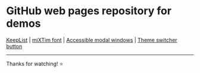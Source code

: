 <h1>GitHub web pages repository for demos</h1>


[KeepList](https://mixtim.github.io/KeepList/) | [miXTim font](https://mixtim.github.io/mixtim-font/) | [Accessible modal windows](https://mixtim.github.io/accModals/) | [Theme switcher button](https://mixtim.github.io/theme-switcher-button/)
<br><hr>
Thanks for watching! ⭐
